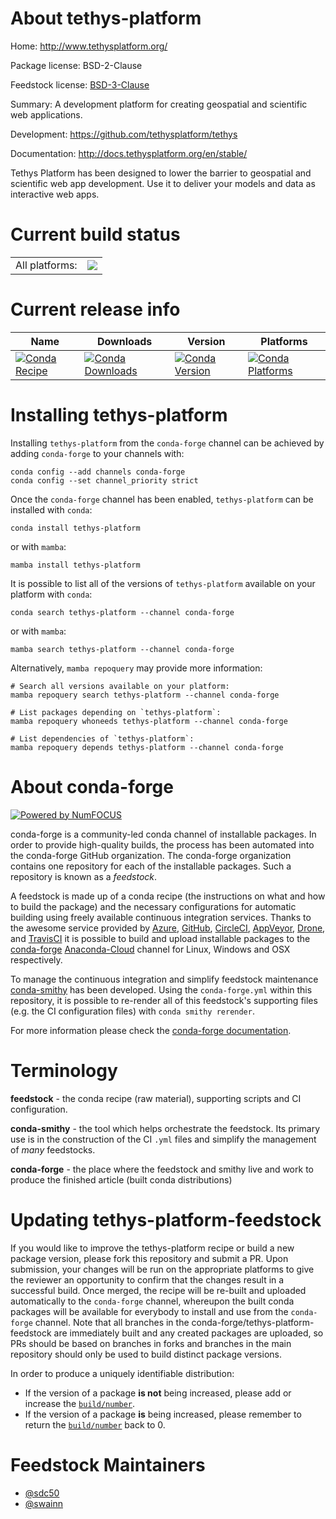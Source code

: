 About tethys-platform
=====================

Home: http://www.tethysplatform.org/

Package license: BSD-2-Clause

Feedstock license: [BSD-3-Clause](https://github.com/conda-forge/tethys-platform-feedstock/blob/master/LICENSE.txt)

Summary: A development platform for creating geospatial and scientific web applications.

Development: https://github.com/tethysplatform/tethys

Documentation: http://docs.tethysplatform.org/en/stable/

Tethys Platform has been designed to lower the barrier to geospatial and
scientific web app development. Use it to deliver your models and data as
interactive web apps.


Current build status
====================


<table><tr><td>All platforms:</td>
    <td>
      <a href="https://dev.azure.com/conda-forge/feedstock-builds/_build/latest?definitionId=17222&branchName=master">
        <img src="https://dev.azure.com/conda-forge/feedstock-builds/_apis/build/status/tethys-platform-feedstock?branchName=master">
      </a>
    </td>
  </tr>
</table>

Current release info
====================

| Name | Downloads | Version | Platforms |
| --- | --- | --- | --- |
| [![Conda Recipe](https://img.shields.io/badge/recipe-tethys--platform-green.svg)](https://anaconda.org/conda-forge/tethys-platform) | [![Conda Downloads](https://img.shields.io/conda/dn/conda-forge/tethys-platform.svg)](https://anaconda.org/conda-forge/tethys-platform) | [![Conda Version](https://img.shields.io/conda/vn/conda-forge/tethys-platform.svg)](https://anaconda.org/conda-forge/tethys-platform) | [![Conda Platforms](https://img.shields.io/conda/pn/conda-forge/tethys-platform.svg)](https://anaconda.org/conda-forge/tethys-platform) |

Installing tethys-platform
==========================

Installing `tethys-platform` from the `conda-forge` channel can be achieved by adding `conda-forge` to your channels with:

```
conda config --add channels conda-forge
conda config --set channel_priority strict
```

Once the `conda-forge` channel has been enabled, `tethys-platform` can be installed with `conda`:

```
conda install tethys-platform
```

or with `mamba`:

```
mamba install tethys-platform
```

It is possible to list all of the versions of `tethys-platform` available on your platform with `conda`:

```
conda search tethys-platform --channel conda-forge
```

or with `mamba`:

```
mamba search tethys-platform --channel conda-forge
```

Alternatively, `mamba repoquery` may provide more information:

```
# Search all versions available on your platform:
mamba repoquery search tethys-platform --channel conda-forge

# List packages depending on `tethys-platform`:
mamba repoquery whoneeds tethys-platform --channel conda-forge

# List dependencies of `tethys-platform`:
mamba repoquery depends tethys-platform --channel conda-forge
```


About conda-forge
=================

[![Powered by
NumFOCUS](https://img.shields.io/badge/powered%20by-NumFOCUS-orange.svg?style=flat&colorA=E1523D&colorB=007D8A)](https://numfocus.org)

conda-forge is a community-led conda channel of installable packages.
In order to provide high-quality builds, the process has been automated into the
conda-forge GitHub organization. The conda-forge organization contains one repository
for each of the installable packages. Such a repository is known as a *feedstock*.

A feedstock is made up of a conda recipe (the instructions on what and how to build
the package) and the necessary configurations for automatic building using freely
available continuous integration services. Thanks to the awesome service provided by
[Azure](https://azure.microsoft.com/en-us/services/devops/), [GitHub](https://github.com/),
[CircleCI](https://circleci.com/), [AppVeyor](https://www.appveyor.com/),
[Drone](https://cloud.drone.io/welcome), and [TravisCI](https://travis-ci.com/)
it is possible to build and upload installable packages to the
[conda-forge](https://anaconda.org/conda-forge) [Anaconda-Cloud](https://anaconda.org/)
channel for Linux, Windows and OSX respectively.

To manage the continuous integration and simplify feedstock maintenance
[conda-smithy](https://github.com/conda-forge/conda-smithy) has been developed.
Using the ``conda-forge.yml`` within this repository, it is possible to re-render all of
this feedstock's supporting files (e.g. the CI configuration files) with ``conda smithy rerender``.

For more information please check the [conda-forge documentation](https://conda-forge.org/docs/).

Terminology
===========

**feedstock** - the conda recipe (raw material), supporting scripts and CI configuration.

**conda-smithy** - the tool which helps orchestrate the feedstock.
                   Its primary use is in the construction of the CI ``.yml`` files
                   and simplify the management of *many* feedstocks.

**conda-forge** - the place where the feedstock and smithy live and work to
                  produce the finished article (built conda distributions)


Updating tethys-platform-feedstock
==================================

If you would like to improve the tethys-platform recipe or build a new
package version, please fork this repository and submit a PR. Upon submission,
your changes will be run on the appropriate platforms to give the reviewer an
opportunity to confirm that the changes result in a successful build. Once
merged, the recipe will be re-built and uploaded automatically to the
`conda-forge` channel, whereupon the built conda packages will be available for
everybody to install and use from the `conda-forge` channel.
Note that all branches in the conda-forge/tethys-platform-feedstock are
immediately built and any created packages are uploaded, so PRs should be based
on branches in forks and branches in the main repository should only be used to
build distinct package versions.

In order to produce a uniquely identifiable distribution:
 * If the version of a package **is not** being increased, please add or increase
   the [``build/number``](https://docs.conda.io/projects/conda-build/en/latest/resources/define-metadata.html#build-number-and-string).
 * If the version of a package **is** being increased, please remember to return
   the [``build/number``](https://docs.conda.io/projects/conda-build/en/latest/resources/define-metadata.html#build-number-and-string)
   back to 0.

Feedstock Maintainers
=====================

* [@sdc50](https://github.com/sdc50/)
* [@swainn](https://github.com/swainn/)

